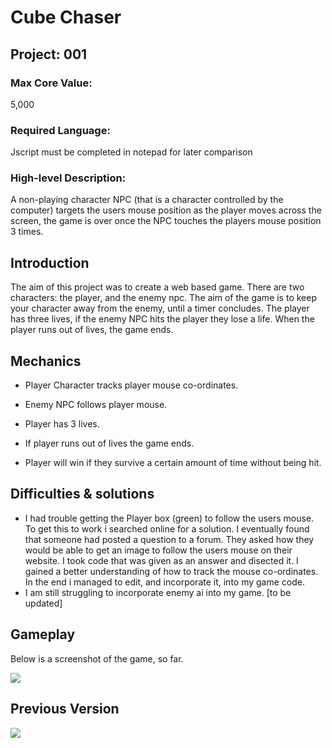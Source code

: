# Cube Chaser

## Project: 001 	
### Max Core Value: 
5,000
### Required Language: 
Jscript must be completed in notepad for later comparison
### High-level Description:
A non-playing character NPC (that is a character controlled by the computer) targets the users mouse position as the player moves across the screen, the game is over once the NPC touches the players mouse position 3 times. 

## Introduction

The aim of this project was to create a web based game. There are two characters: the player, and the enemy npc. The aim of the game is to keep your character away from the enemy, until a timer concludes. The player has three lives, if the enemy NPC hits the player they lose a life. When the player runs out of lives, the game ends. 

## Mechanics

- Player Character tracks player mouse co-ordinates.

- Enemy NPC follows player mouse.

- Player has 3 lives.

- If player runs out of lives the game ends.

- Player will win if they survive a certain amount of time without being hit.

## Difficulties & solutions
- I had trouble getting the Player box (green) to follow the users mouse. To get this to work i searched online for a solution. I eventually found that someone had posted a question to a forum. They asked how they would be able to get an image to follow the users mouse on their website. I took code that was given as an answer and disected it. I gained a better understanding of how to track the mouse co-ordinates. In the end i managed to edit, and incorporate it, into my game code. 
- I am still struggling to incorporate enemy ai into my game. [to be updated]

## Gameplay

Below is a screenshot of the game, so far.

![](https://i.imgur.com/VmtoARP.png)

## Previous Version

![](https://i.imgur.com/EinbZwm.jpg)
